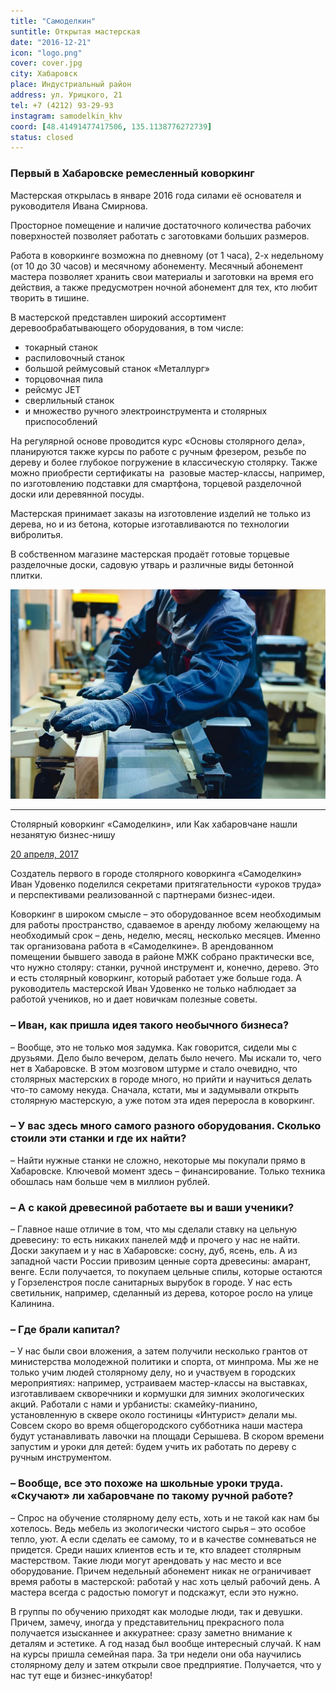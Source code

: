 ```yaml
---
title: "Самоделкин"
suntitle: Открытая мастерская
date: "2016-12-21"
icon: "logo.png"
cover: cover.jpg
city: Хабаровск
place: Индустриальный район
address: ул. Урицкого, 21
tel: +7 (4212) 93-29-93 
instagram: samodelkin_khv
coord: [48.41491477417506, 135.1138776272739]
status: closed
---
```


### Первый в Хабаровске ремесленный коворкинг

Мастерская открылась в январе 2016 года силами её основателя и руководителя Ивана Смирнова.

Просторное помещение и наличие достаточного количества рабочих поверхностей позволяет работать с заготовками больших размеров.

Работа в коворкинге возможна по дневному (от 1 часа), 2-х недельному (от 10 до 30 часов) и месячному абонементу. Месячный абонемент мастера позволяет хранить свои материалы и заготовки на время его действия, а также предусмотрен ночной абонемент для тех, кто любит творить в тишине.

В мастерской представлен широкий ассортимент деревообрабатывающего оборудования, в том числе:

- токарный станок
- распиловочный станок
- большой реймусовый станок «Металлург»
- торцовочная пила
- рейсмус JET
- сверлильный станок
- и множество ручного электроинструмента и столярных приспособлений

На регулярной основе проводится курс «Основы столярного дела», планируются также курсы по работе с ручным фрезером, резьбе по дереву и более глубокое погружение в классическую столярку. Также можно приобрести сертификаты на  разовые мастер-классы, например, по изготовлению подставки для смартфона, торцевой разделочной доски или деревянной посуды.

Мастерская принимает заказы на изготовление изделий не только из дерева, но и из бетона, которые изготавливаются по технологии вибролитья.

В собственном магазине мастерская продаёт готовые торцевые разделочные доски, садовую утварь и различные виды бетонной плитки.

![](./frezer.jpg)

---

Столярный коворкинг «Самоделкин», или Как хабаровчане нашли незанятую бизнес-нишу

[20 апреля, 2017](https://habinfo.ru/delo-bylo-vecherom-kak-habarovchane-nashli-nezanyatuyu-biznes-nishu/)

Создатель первого в городе столярного коворкинга «Самоделкин» Иван Удовенко поделился секретами притягательности «уроков труда» и перспективами реализованной с партнерами бизнес-идеи.

Коворкинг в широком смысле – это оборудованное всем необходимым для работы пространство, сдаваемое в аренду любому желающему на необходимый срок – день, неделю, месяц, несколько месяцев. Именно так организована работа в «Самоделкине». В арендованном помещении бывшего завода в районе МЖК собрано практически все, что нужно столяру: станки, ручной инструмент и, конечно, дерево. Это и есть столярный коворкинг, который работает уже больше года. А руководитель мастерской Иван Удовенко не только наблюдает за работой учеников, но и дает новичкам полезные советы.

### – Иван, как пришла идея такого необычного бизнеса?

– Вообще, это не только моя задумка. Как говорится, сидели мы с друзьями. Дело было вечером, делать было нечего. Мы искали то, чего нет в Хабаровске. В этом мозговом штурме и стало очевидно, что столярных мастерских в городе много, но прийти и научиться делать что-то самому некуда. Сначала, кстати, мы и задумывали открыть столярную мастерскую, а уже потом эта идея переросла в коворкинг.

### – У вас здесь много самого разного оборудования. Сколько стоили эти станки и где их найти?

– Найти нужные станки не сложно, некоторые мы покупали прямо в Хабаровске. Ключевой момент здесь – финансирование. Только техника обошлась нам больше чем в миллион рублей.

### – А с какой древесиной работаете вы и ваши ученики?

– Главное наше отличие в том, что мы сделали ставку на цельную древесину: то есть никаких панелей мдф и прочего у нас не найти. Доски закупаем и у нас в Хабаровске: сосну, дуб, ясень, ель. А из западной части России привозим ценные сорта древесины: амарант, венге. Если получается, то покупаем цельные спилы, которые остаются у Горзеленстроя после санитарных вырубок в городе. У нас есть светильник, например, сделанный из дерева, которое росло на улице Калинина.

### – Где брали капитал?

– У нас были свои вложения, а затем получили несколько грантов от министерства молодежной политики и спорта, от минпрома. Мы же не только учим людей столярному делу, но и участвуем в городских мероприятиях: например, устраиваем мастер-классы на выставках, изготавливаем скворечники и кормушки для зимних экологических акций. Работали с нами и урбанисты: скамейку-пианино, установленную в сквере около гостиницы «Интурист» делали мы. Совсем скоро во время общегородского субботника наши мастера будут устанавливать лавочки на площади Серышева. В скором времени запустим и уроки для детей: будем учить их работать по дереву с ручным инструментом.

### – Вообще, все это похоже на школьные уроки труда. «Скучают» ли хабаровчане по такому ручной работе?

– Спрос на обучение столярному делу есть, хоть и не такой как нам бы хотелось. Ведь мебель из экологически чистого сырья – это особое тепло, уют. А если сделать ее самому, то и в качестве сомневаться не придется. Среди наших клиентов есть и те, кто владеет столярным мастерством. Такие люди могут арендовать у нас место и все оборудование. Причем недельный абонемент никак не ограничивает время работы в мастерской: работай у нас хоть целый рабочий день. А мастера всегда с радостью помогут и подскажут, если это нужно.

В группы по обучению приходят как молодые люди, так и девушки. Причем, замечу, иногда у представительниц прекрасного пола получается изысканнее и аккуратнее: сразу заметно внимание к деталям и эстетике. А год назад был вообще интересный случай. К нам на курсы пришла семейная пара. За три недели они оба научились столярному делу и затем открыли свое предприятие. Получается, что у нас тут еще и бизнес-инкубатор! 

